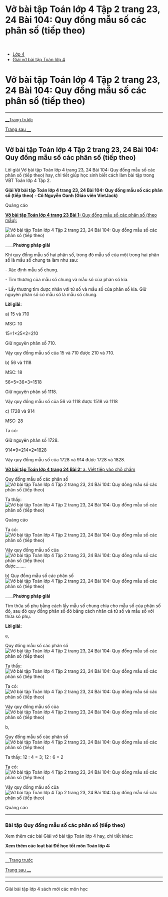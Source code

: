 # Vở bài tập Toán lớp 4 Tập 2 trang 23, 24 Bài 104: Quy đồng mẫu số các phân số (tiếp theo)

﻿

  * [Lớp 4](https://vietjack.com/series/lop-4.jsp)
  * [Giải vở bài tập Toán lớp 4](https://vietjack.com/giai-vo-bai-tap-toan-4/index.jsp)



# Vở bài tập Toán lớp 4 Tập 2 trang 23, 24 Bài 104: Quy đồng mẫu số các phân số (tiếp theo)

* * *

[__Trang trước](https://vietjack.com/giai-vo-bai-tap-toan-4/bai-103-quy-dong-mau-so-cac-phan-so.jsp)

[Trang sau __](https://vietjack.com/giai-vo-bai-tap-toan-4/bai-105-luyen-tap.jsp)

* * *

## Vở bài tập Toán lớp 4 Tập 2 trang 23, 24 Bài 104: Quy đồng mẫu số các phân số (tiếp theo)

Lời giải Vở bài tập Toán lớp 4 trang 23, 24 Bài 104: Quy đồng mẫu số các phân số (tiếp theo) hay, chi tiết giúp học sinh biết cách làm bài tập trong VBT Toán lớp 4 Tập 2.

**Giải Vở bài tập Toán lớp 4 trang 23, 24 Bài 104: Quy đồng mẫu số các phân số (tiếp theo) - Cô Nguyễn Oanh (Giáo viên VietJack)**

Quảng cáo

[**Vở bài tập Toán lớp 4 trang 23 Bài 1:** Quy đồng mẫu số các phân số (theo mẫu):](https://vietjack.com/giai-vo-bai-tap-toan-4/bai-1-trang-23-vbt-toan-4-tap-2.jsp)

![Vở bài tập Toán lớp 4 Tập 2 trang 23, 24 Bài 104: Quy đồng mẫu số các phân số \(tiếp theo\)](https://vietjack.com/giai-vo-bai-tap-toan-4/images/bai-1-trang-23-vbt-toan-4-tap-2-a.PNG)

____**Phương pháp giải**

Khi quy đồng mẫu số hai phân số, trong đó mẫu số của một trong hai phân số là mẫu số chung ta làm như sau:

\- Xác định mẫu số chung.

\- Tìm thương của mẫu số chung và mẫu số của phân số kia.

\- Lấy thương tìm được nhân với tử số và mẫu số của phân số kia. Giữ nguyên phân số có mẫu số là mẫu số chung.

**Lời giải:**

a) 15 và 710

MSC: 10

15=1×25×2=210

Giữ nguyên phân số 710.

Vậy quy đồng mẫu số của 15 và 710 được 210 và 710. 

b) 56 và 1118

MSC: 18

56=5×36×3=1518

Giữ nguyên phân số 1118.

Vậy quy đồng mẫu số của 56 và 1118 được 1518 và 1118

c) 1728 và 914

MSC: 28

Ta có:

Giữ nguyên phân số 1728.

914=9×214×2=1828

Vậy quy đồng mẫu số của 1728 và 914 được 1728 và 1828.

[**Vở bài tập Toán lớp 4 trang 24 Bài 2:** a. Viết tiếp vào chỗ chấm ](https://vietjack.com/giai-vo-bai-tap-toan-4/bai-2-trang-24-vbt-toan-4-tap-2.jsp)

Quy đồng mẫu số các phân số![Vở bài tập Toán lớp 4 Tập 2 trang 23, 24 Bài 104: Quy đồng mẫu số các phân số \(tiếp theo\)](https://vietjack.com/giai-vo-bai-tap-toan-4/images/bai-2-trang-24-vbt-toan-4-tap-2.PNG)

Ta thấy: ![Vở bài tập Toán lớp 4 Tập 2 trang 23, 24 Bài 104: Quy đồng mẫu số các phân số \(tiếp theo\)](https://vietjack.com/giai-vo-bai-tap-toan-4/images/bai-2-trang-24-vbt-toan-4-tap-2-1.PNG)

Quảng cáo

Ta có:![Vở bài tập Toán lớp 4 Tập 2 trang 23, 24 Bài 104: Quy đồng mẫu số các phân số \(tiếp theo\)](https://vietjack.com/giai-vo-bai-tap-toan-4/images/bai-2-trang-24-vbt-toan-4-tap-2-2.PNG)

Vậy quy đồng mẫu số của![Vở bài tập Toán lớp 4 Tập 2 trang 23, 24 Bài 104: Quy đồng mẫu số các phân số \(tiếp theo\)](https://vietjack.com/giai-vo-bai-tap-toan-4/images/bai-2-trang-24-vbt-toan-4-tap-2-3.PNG) được........

b) Quy đồng mẫu số các phân số ![Vở bài tập Toán lớp 4 Tập 2 trang 23, 24 Bài 104: Quy đồng mẫu số các phân số \(tiếp theo\)](https://vietjack.com/giai-vo-bai-tap-toan-4/images/bai-2-trang-24-vbt-toan-4-tap-2-4.PNG)

____**Phương pháp giải**

Tìm thừa số phụ bằng cách lấy mẫu số chung chia cho mẫu số của phân số đó, sau đó quy đồng phân số đó bằng cách nhân cả tử số và mẫu số với thừa số phụ.

**Lời giải:**

a,

Quy đồng mẫu số các phân số ![Vở bài tập Toán lớp 4 Tập 2 trang 23, 24 Bài 104: Quy đồng mẫu số các phân số \(tiếp theo\)](https://vietjack.com/giai-vo-bai-tap-toan-4/images/bai-2-trang-24-vbt-toan-4-tap-2-5.PNG)

Ta thấy: ![Vở bài tập Toán lớp 4 Tập 2 trang 23, 24 Bài 104: Quy đồng mẫu số các phân số \(tiếp theo\)](https://vietjack.com/giai-vo-bai-tap-toan-4/images/bai-2-trang-24-vbt-toan-4-tap-2-6.PNG)

Ta có: ![Vở bài tập Toán lớp 4 Tập 2 trang 23, 24 Bài 104: Quy đồng mẫu số các phân số \(tiếp theo\)](https://vietjack.com/giai-vo-bai-tap-toan-4/images/bai-2-trang-24-vbt-toan-4-tap-2-7.PNG)

Vậy quy đồng mẫu số của ![Vở bài tập Toán lớp 4 Tập 2 trang 23, 24 Bài 104: Quy đồng mẫu số các phân số \(tiếp theo\)](https://vietjack.com/giai-vo-bai-tap-toan-4/images/bai-2-trang-24-vbt-toan-4-tap-2-8.PNG)

b,

Quy đồng mẫu số các phân số ![Vở bài tập Toán lớp 4 Tập 2 trang 23, 24 Bài 104: Quy đồng mẫu số các phân số \(tiếp theo\)](https://vietjack.com/giai-vo-bai-tap-toan-4/images/bai-2-trang-24-vbt-toan-4-tap-2-9.PNG)

Ta thấy: 12 : 4 = 3; 12 : 6 = 2

Ta có: ![Vở bài tập Toán lớp 4 Tập 2 trang 23, 24 Bài 104: Quy đồng mẫu số các phân số \(tiếp theo\)](https://vietjack.com/giai-vo-bai-tap-toan-4/images/bai-2-trang-24-vbt-toan-4-tap-2-11.PNG)

Vậy quy đồng mẫu số của ![Vở bài tập Toán lớp 4 Tập 2 trang 23, 24 Bài 104: Quy đồng mẫu số các phân số \(tiếp theo\)](https://vietjack.com/giai-vo-bai-tap-toan-4/images/bai-2-trang-24-vbt-toan-4-tap-2a.PNG)

Quảng cáo

* * *

### **Bài tập Quy đồng mẫu số các phân số (tiếp theo)**

Xem thêm các bài Giải vở bài tập Toán lớp 4 hay, chi tiết khác:

**Xem thêm các loạt bài Để học tốt môn Toán lớp 4:**

* * *

[__Trang trước](https://vietjack.com/giai-vo-bai-tap-toan-4/bai-103-quy-dong-mau-so-cac-phan-so.jsp)

[Trang sau __](https://vietjack.com/giai-vo-bai-tap-toan-4/bai-105-luyen-tap.jsp)

* * *

* * *

Giải bài tập lớp 4 sách mới các môn học
